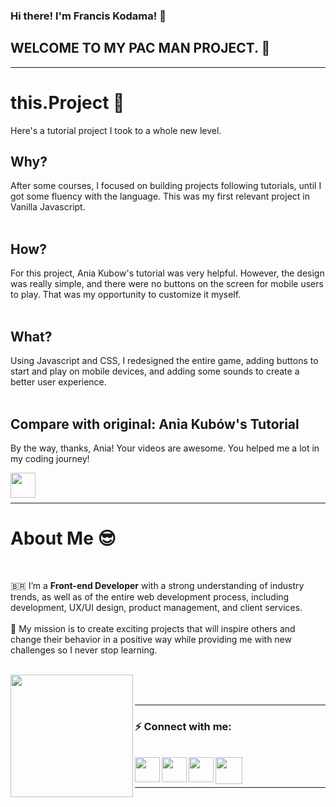 ### Hi there! I'm Francis Kodama! 👋

## WELCOME TO MY PAC MAN PROJECT. 👻

<hr />

# this.Project 📖

Here's a tutorial project I took to a whole new level.

## Why?

After some courses, I focused on building projects following tutorials, until I got some fluency with the language. This was my first relevant project in Vanilla Javascript.
</br>
</br>

## How?

For this project, Ania Kubow's tutorial was very helpful. However, the design was really simple, and there were no buttons on the screen for mobile users to play. That was my opportunity to customize it myself.
</br>
</br>

## What?

Using Javascript and CSS, I redesigned the entire game, adding buttons to start and play on mobile devices, and adding some sounds to create a better user experience.
</br>
</br>

## Compare with original: Ania Kubów's Tutorial

By the way, thanks, Ania! Your videos are awesome. You helped me a lot in my coding journey!

<a href="https://www.youtube.com/watch?v=CeUGlSl2i4Q&t=45s" target="_blank">
<img align="left" width="40px" src="https://www.fkodama.com/_permanent/git/youtube.svg" />
</a>
</br>
</br>

<hr />

# About Me 😎

<br />

🇧🇷 I’m a **Front-end Developer** with a strong understanding of industry trends, as well as of the entire web development process, including development, UX/UI design, product management, and client services.
</br>
</br>
🚀 My mission is to create exciting projects that will inspire others and change their behavior in a positive way while providing me with new challenges so I never stop learning.
</br>
</br>

<a href="https://www.fkodama.com/" target="_blank">
<img align="left" width="196px" src="https://www.fkodama.com/_permanent/git/portfolio.svg"  />
</a>

</br>
</br>

<hr />

### ⚡ Connect with me:

<br />
<a href="https://www.fkodama.com/" target="_blank">
<img align="left" width="40px" src="https://www.fkodama.com/_permanent/git/website.svg"  />
</a>

<a href="https://www.linkedin.com/in/kodama/" target="_blank">
  <img align="left" width="40px" src="https://www.fkodama.com/_permanent/git/linkedin.svg"  />
</a>
<a href="https://www.instagram.com" target="_blank">
  <img align="left" width="40px" src="https://www.fkodama.com/_permanent/git/instagram.svg"  />
</a>
<a href="mailto:fk@fkodama.com">
  <img align="left" width="43px" src="https://www.fkodama.com/_permanent/git/email.svg" />
</a>

</br>
</br>

<hr />
